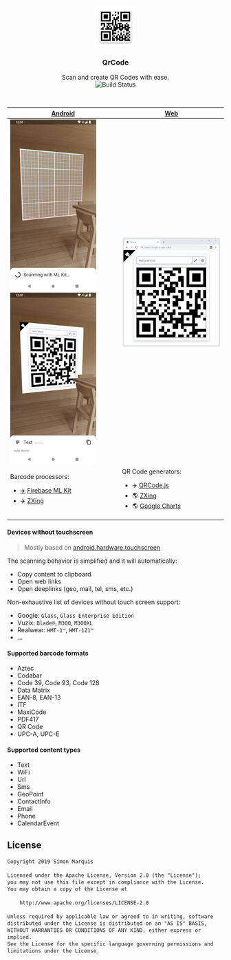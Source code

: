 <div align="center">
  <img src="art/ic_launcher_web.png" alt="" width="96px" height="96px">
</div>
<h3 align="center">QrCode</h3>
<p align="center">
  Scan and create QR Codes with ease.<br>
  <img src="https://travis-ci.com/SimonMarquis/QrCode.svg?branch=master" alt="Build Status">
</p>

<br>

| <a href="https://play.google.com/store/apps/details?id=fr.smarquis.qrcode">Android</a> | <a href="https://simonmarquis.github.io/QrCode/">Web</a> |
|---|---|
| <img src="art/android_scanning.png" width="200px" title="Scanning"> <img src="art/android_scanned.png" width="200px" title="Scanned"> | <img src="art/web.png" width="360px" title="Web"> |
| Barcode processors:<ul><li><a href="https://firebase.google.com/docs/ml-kit/android/read-barcodes#before-you-begin" title="Apart from the initial Firebase ML Kit Barcode Model download">✈️</a> <a href="https://firebase.google.com/docs/ml-kit/read-barcodes">Firebase ML Kit</a></li><li>✈️ <a href="https://github.com/zxing/zxing/">ZXing</a></li></ul> | QR Code generators:<ul><li>✈️ <a href="https://github.com/davidshimjs/qrcodejs">QRCode.js</a></li><li>🌎 <a href="https://zxing.appspot.com/generator/">ZXing</a></li><li>🌎 <a href="https://developers.google.com/chart/infographics/docs/qr_codes">Google Charts</a></li></ul> |

#### Devices without touchscreen

> Mostly based on [android.hardware.touchscreen](https://developer.android.com/reference/android/content/pm/PackageManager.html#hasSystemFeature(java.lang.String))

The scanning behavior is simplified and it will automatically:
- Copy content to clipboard
- Open web links
- Open deeplinks (geo, mail, tel, sms, etc.)

Non-exhaustive list of devices without touch screen support:
- Google: `Glass`, `Glass Enterprise Edition`
- Vuzix: `Blade®`, `M300`, `M300XL`
- Realwear: `HMT-1™`, `HMT-1Z1™`
- …

#### Supported barcode formats

- Aztec
- Codabar
- Code 39, Code 93, Code 128
- Data Matrix
- EAN-8, EAN-13
- ITF
- MaxiCode
- PDF417
- QR Code
- UPC-A, UPC-E

#### Supported content types

- Text
- WiFi
- Url
- Sms
- GeoPoint
- ContactInfo
- Email
- Phone
- CalendarEvent

## License

```
Copyright 2019 Simon Marquis

Licensed under the Apache License, Version 2.0 (the "License");
you may not use this file except in compliance with the License.
You may obtain a copy of the License at

    http://www.apache.org/licenses/LICENSE-2.0

Unless required by applicable law or agreed to in writing, software
distributed under the License is distributed on an "AS IS" BASIS,
WITHOUT WARRANTIES OR CONDITIONS OF ANY KIND, either express or implied.
See the License for the specific language governing permissions and
limitations under the License.
```

